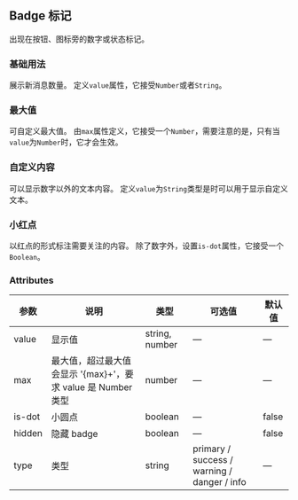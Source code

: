 ## Badge 标记
出现在按钮、图标旁的数字或状态标记。

### 基础用法
展示新消息数量。
<el-badge-base>
定义`value`属性，它接受`Number`或者`String`。
</el-badge-base>

### 最大值
可自定义最大值。
<el-badge-max>
由`max`属性定义，它接受一个`Number`，需要注意的是，只有当`value`为`Number`时，它才会生效。
</el-badge-max>

### 自定义内容
可以显示数字以外的文本内容。
<el-badge-custom>
定义`value`为`String`类型是时可以用于显示自定义文本。
</el-badge-custom>

### 小红点
以红点的形式标注需要关注的内容。
<el-badge-dot>
除了数字外，设置`is-dot`属性，它接受一个`Boolean`。
</el-badge-dot>

### Attributes
|参数|说明|类型|可选值|默认值|
|--|--|--|--|--|
|value|显示值|string, number|—|—|
|max|最大值，超过最大值会显示 '{max}+'，要求 value 是 Number 类型|number|—|—|
is-dot|小圆点|boolean|—|false|
|hidden|隐藏 badge|boolean|—|false|
|type|类型|string|primary / success / warning / danger / info|—|
